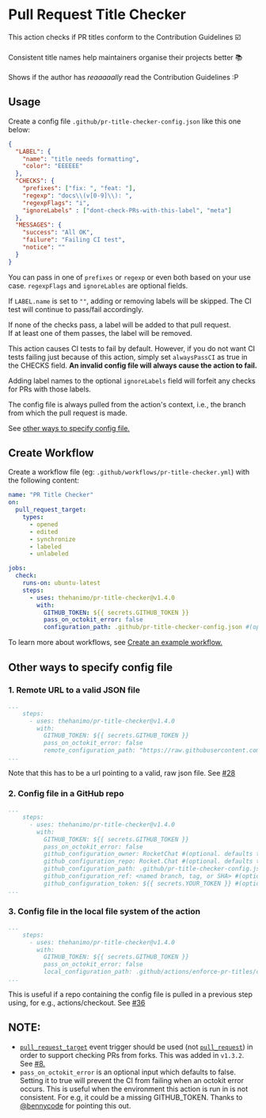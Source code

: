# Pull Request Title Checker

<!-- prettier-ignore -->
This action checks if PR titles conform to the Contribution Guidelines :ballot_box_with_check: <br/><br/>
Consistent title names help maintainers organise their projects better :books: <br/><br/>
Shows if the author has _reaaaaally_ read the Contribution Guidelines :P

## Usage

Create a config file `.github/pr-title-checker-config.json` like this one below:

```json
{
  "LABEL": {
    "name": "title needs formatting",
    "color": "EEEEEE"
  },
  "CHECKS": {
    "prefixes": ["fix: ", "feat: "],
    "regexp": "docs\\(v[0-9]\\): ",
    "regexpFlags": "i",
    "ignoreLabels" : ["dont-check-PRs-with-this-label", "meta"]
  },
  "MESSAGES": {
    "success": "All OK",
    "failure": "Failing CI test",
    "notice": ""
  }
}
```
You can pass in one of `prefixes` or `regexp` or even both based on your use case. `regexpFlags` and `ignoreLables` are optional fields.

If `LABEL.name` is set to `""`, adding or removing labels will be skipped. The CI test will continue to pass/fail accordingly.

If none of the checks pass, a label will be added to that pull request. \
If at least one of them passes, the label will be removed.

This action causes CI tests to fail by default. However, if you do not want CI tests failing just because of this action, simply set `alwaysPassCI` as true in the CHECKS field. **An invalid config file will always cause the action to fail.**

Adding label names to the optional `ignoreLabels` field will forfeit any checks for PRs with those labels.

The config file is always pulled from the action's context, i.e., the branch from which the pull request is made.

See [other ways to specify config file.](#other-ways-to-specify-config-file)

## Create Workflow

Create a workflow file (eg: `.github/workflows/pr-title-checker.yml`) with the following content:

```yaml
name: "PR Title Checker"
on:
  pull_request_target:
    types:
      - opened
      - edited
      - synchronize
      - labeled
      - unlabeled

jobs:
  check:
    runs-on: ubuntu-latest
    steps:
      - uses: thehanimo/pr-title-checker@v1.4.0
        with:
          GITHUB_TOKEN: ${{ secrets.GITHUB_TOKEN }}
          pass_on_octokit_error: false
          configuration_path: .github/pr-title-checker-config.json #(optional. defaults to .github/pr-title-checker-config.json)
```

To learn more about workflows, see [Create an example workflow.](https://docs.github.com/en/actions/using-workflows/about-workflows#create-an-example-workflow)

## Other ways to specify config file

### 1. Remote URL to a valid JSON file
```yaml
...
    steps:
      - uses: thehanimo/pr-title-checker@v1.4.0
        with:
          GITHUB_TOKEN: ${{ secrets.GITHUB_TOKEN }}
          pass_on_octokit_error: false
          remote_configuration_path: "https://raw.githubusercontent.com/grpc/grpc/master/.github/pr_title_checker_config.json"
...
```
Note that this has to be a url pointing to a valid, raw json file. See [#28](https://github.com/thehanimo/pr-title-checker/issues/28)

### 2. Config file in a GitHub repo
```yaml
...
    steps:
      - uses: thehanimo/pr-title-checker@v1.4.0
        with:
          GITHUB_TOKEN: ${{ secrets.GITHUB_TOKEN }}
          pass_on_octokit_error: false
          github_configuration_owner: RocketChat #(optional. defaults to the owner of the repo in which the action is run)
          github_configuration_repo: Rocket.Chat #(optional. defaults to the repo in which the action is run)
          github_configuration_path: .github/pr-title-checker-config.json #(optional. defaults to .github/pr-title-checker-config.json)
          github_configuration_ref: <named branch, tag, or SHA> #(optional. defaults to the latest commit on the default branch or, if the repo specified is the same as the one on which the action is running, it defaults to the current context's sha)
          github_configuration_token: ${{ secrets.YOUR_TOKEN }} #(optional. defaults to GITHUB_TOKEN)
...
```

### 3. Config file in the local file system of the action
```yaml
...
    steps:
      - uses: thehanimo/pr-title-checker@v1.4.0
        with:
          GITHUB_TOKEN: ${{ secrets.GITHUB_TOKEN }}
          pass_on_octokit_error: false
          local_configuration_path: .github/actions/enforce-pr-titles/config.json
...
```
This is useful if a repo containing the config file is pulled in a previous step using, for e.g., actions/checkout. See [#36](https://github.com/thehanimo/pr-title-checker/issues/36)


## NOTE:
* [`pull_request_target`](https://docs.github.com/en/actions/learn-github-actions/events-that-trigger-workflows#pull_request_target) event trigger should be used (not [`pull_request`](https://docs.github.com/en/actions/learn-github-actions/events-that-trigger-workflows#pull_request)) in order to support checking PRs from forks. This was added in `v1.3.2`. See [#8.](https://github.com/thehanimo/pr-title-checker/issues/8)
* `pass_on_octokit_error` is an optional input which defaults to false. Setting it to true will prevent the CI from failing when an octokit error occurs. This is useful when the environment this action is run in is not consistent. For e.g, it could be a missing GITHUB_TOKEN. Thanks to [@bennycode](https://github.com/bennycode) for pointing this out.
